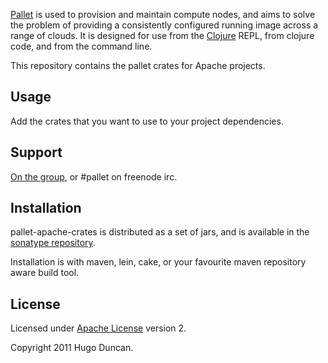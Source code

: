 [Pallet](https://github.com/hugoduncan/pallet) is used
to provision and maintain compute nodes, and aims to solve the problem of
providing a consistently configured running image across a range of clouds.  It
is designed for use from the [Clojure](http://clojure.org) REPL, from clojure
code, and from the command line.

This repository contains the pallet crates for Apache projects.

## Usage

Add the crates that you want to use to your project dependencies.

## Support

[On the group](http://groups.google.com/group/pallet-clj), or #pallet on freenode irc.

## Installation

pallet-apache-crates is distributed as a set of jars, and is available in the
[sonatype repository](http://oss.sonatype.org/content/repositories/releases/org/cloudhoist).

Installation is with maven, lein, cake, or your favourite maven repository aware
build tool.

## License

Licensed under [Apache License](http://www.apache.org/licenses/) version 2.

Copyright 2011 Hugo Duncan.
